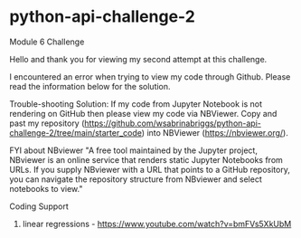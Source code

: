 # python-api-challenge-2
Module 6 Challenge 

Hello and thank you for viewing my second attempt at this challenge. 

I encountered an error when trying to view my code through Github. Please read the information below for the solution.

Trouble-shooting Solution:
If my code from Jupyter Notebook is not rendering on GitHub then please view my code via NBViewer. Copy and past my repository (https://github.com/wsabrinabriggs/python-api-challenge-2/tree/main/starter_code) into NBViewer (https://nbviewer.org/).

FYI about NBviewer
"A free tool maintained by the Jupyter project, NBviewer is an online service that renders static Jupyter Notebooks from URLs. If you supply NBviewer with a URL that points to a GitHub repository, you can navigate the repository structure from NBviewer and select notebooks to view."



Coding Support
1. linear regressions - https://www.youtube.com/watch?v=bmFVs5XkUbM
